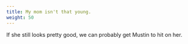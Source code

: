 ```yaml
---
title: My mom isn't that young.
weight: 50
---
```

If she still looks pretty good, we can probably get Mustin to hit on her.
